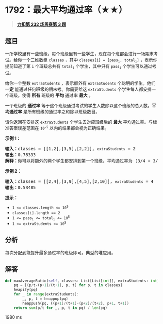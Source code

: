 # 1792：最大平均通过率（★★）


> <u>**[力扣第 232 场周赛第 3 题](https://leetcode.cn/problems/maximum-average-pass-ratio/)**</u>

## 题目

<p>一所学校里有一些班级，每个班级里有一些学生，现在每个班都会进行一场期末考试。给你一个二维数组 <code>classes</code> ，其中 <code>classes[i] = [pass<sub>i</sub>, total<sub>i</sub>]</code> ，表示你提前知道了第 <code>i</code> 个班级总共有 <code>total<sub>i</sub></code> 个学生，其中只有 <code>pass<sub>i</sub></code> 个学生可以通过考试。</p>

<p>给你一个整数 <code>extraStudents</code> ，表示额外有 <code>extraStudents</code> 个聪明的学生，他们 <strong>一定</strong> 能通过任何班级的期末考。你需要给这 <code>extraStudents</code> 个学生每人都安排一个班级，使得 <strong>所有</strong> 班级的 <strong>平均</strong> 通过率 <strong>最大</strong> 。</p>

<p>一个班级的 <strong>通过率</strong> 等于这个班级通过考试的学生人数除以这个班级的总人数。<strong>平均通过率</strong> 是所有班级的通过率之和除以班级数目。</p>

<p>请你返回在安排这 <code><span style="">extraStudents</span></code> 个学生去对应班级后的 <strong>最大</strong> 平均通过率。与标准答案误差范围在 <code>10<sup>-5</sup></code> 以内的结果都会视为正确结果。</p>



<p><strong>示例 1：</strong></p>

<pre>
<b>输入：</b>classes = [[1,2],[3,5],[2,2]], <code>extraStudents</code> = 2
<b>输出：</b>0.78333
<b>解释：</b>你可以将额外的两个学生都安排到第一个班级，平均通过率为 (3/4 + 3/5 + 2/2) / 3 = 0.78333 。
</pre>

<p><strong>示例 2：</strong></p>

<pre>
<b>输入：</b>classes = [[2,4],[3,9],[4,5],[2,10]], <code>extraStudents</code> = 4
<strong>输出：</strong>0.53485
</pre>



<p><strong>提示：</strong></p>

<ul>
<li><code>1 <= classes.length <= 10<sup>5</sup></code></li>
<li><code>classes[i].length == 2</code></li>
<li><code>1 <= pass<sub>i</sub> <= total<sub>i</sub> <= 10<sup>5</sup></code></li>
<li><code>1 <= extraStudents <= 10<sup>5</sup></code></li>
</ul>


## 分析

每次分配到能提升最多通过率的班级即可。典型的堆应用。

## 解答

```python
def maxAverageRatio(self, classes: List[List[int]], extraStudents: int) -> float:
	pq = [(p/t-(p+1)/(t+1), p, t) for p, t in classes]
	heapify(pq)
	for _ in range(extraStudents):
		_, p, t = heappop(pq)
		heappush(pq, ((p+1)/(t+1)-(p+2)/(t+2), p+1, t+1))
	return sum(p/t for _, p, t in pq) / len(pq)
```

1980 ms


